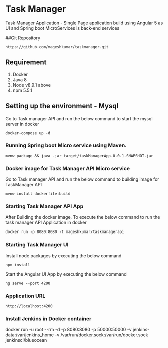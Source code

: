 
# Task Manager
Task Manager Application - Single Page application build using Angular 5 as UI and Spring boot MicroServices is back-end services

##Git Repository
```
https://github.com/mageshkumar/taskmanager.git
```

## Requirement
1. Docker
2. Java 8
3. Node v8.9.1 above
4. npm 5.5.1 

## Setting up the environment - Mysql 
Go to Task manager API and run the below command to start the mysql server in docker

```
docker-compose up -d
```

### Running Spring boot Micro service using Maven.
```
mvnw package && java -jar target/taskManagerApp-0.0.1-SNAPSHOT.jar
```

### Docker image for Task Manager API Micro service
Go to Task manager API and run the below command to building image for TaskManager API

```
mvnw install dockerfile:build
```

### Starting Task Manager API App
After Building the docker image, To execute the below command to run the task manager API Application in docker 

```
docker run -p 8080:8080 -t mageshkumar/taskmanagerapi
```

### Starting Task Manager UI

Install node packages by executing the below command

```
npm install
```

Start the Angular UI App by executing the below command

```
ng serve --port 4200
```

### Application URL 

```
http://localhost:4200
```

### Install Jenkins in Docker container
docker run -u root --rm -d -p 8080:8080 -p 50000:50000 -v jenkins-data:/var/jenkins_home -v /var/run/docker.sock:/var/run/docker.sock jenkinsci/blueocean 
